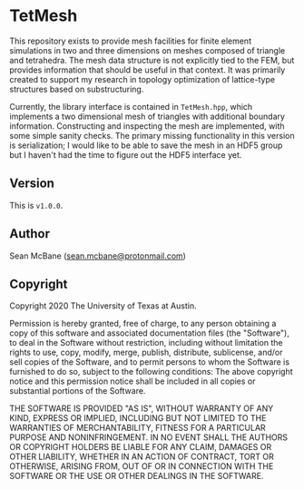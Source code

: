 # TetMesh
This repository exists to provide mesh facilities for finite element simulations
in two and three dimensions on meshes composed of triangle and tetrahedra. The
mesh data structure is not explicitly tied to the FEM, but provides information
that should be useful in that context. It was primarily created to support my
research in topology optimization of lattice-type structures based on
substructuring.

Currently, the library interface is contained in `TetMesh.hpp`, which implements
a two dimensional mesh of triangles with additional boundary information.
Constructing and inspecting the mesh are implemented, with some simple sanity
checks. The primary missing functionality in this version is serialization;
I would like to be able to save the mesh in an HDF5 group but I haven't had the
time to figure out the HDF5 interface yet.

## Version
This is `v1.0.0`.

## Author
Sean McBane (<sean.mcbane@protonmail.com>)

## Copyright
Copyright 2020 The University of Texas at Austin.

Permission is hereby granted, free of charge, to any person obtaining a copy
of this software and associated documentation files (the "Software"), to
deal in the Software without restriction, including without limitation the
rights to use, copy, modify, merge, publish, distribute, sublicense, and/or
sell copies of the Software, and to permit persons to whom the Software is
furnished to do so, subject to the following conditions:
The above copyright notice and this permission notice shall be included in
all copies or substantial portions of the Software.

THE SOFTWARE IS PROVIDED "AS IS", WITHOUT WARRANTY OF ANY KIND, EXPRESS OR
IMPLIED, INCLUDING BUT NOT LIMITED TO THE WARRANTIES OF MERCHANTABILITY,
FITNESS FOR A PARTICULAR PURPOSE AND NONINFRINGEMENT. IN NO EVENT SHALL
THE AUTHORS OR COPYRIGHT HOLDERS BE LIABLE FOR ANY CLAIM, DAMAGES OR OTHER
LIABILITY, WHETHER IN AN ACTION OF CONTRACT, TORT OR OTHERWISE, ARISING
FROM, OUT OF OR IN CONNECTION WITH THE SOFTWARE OR THE USE OR OTHER
DEALINGS IN THE SOFTWARE.